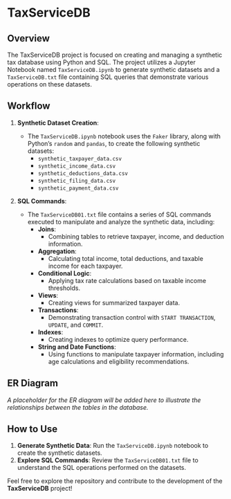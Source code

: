 # TaxServiceDB

## Overview
The TaxServiceDB project is focused on creating and managing a synthetic tax database using Python and SQL. The project utilizes a Jupyter Notebook named `TaxServiceDB.ipynb` to generate synthetic datasets and a `TaxServiceDB.txt` file containing SQL queries that demonstrate various operations on these datasets.

## Workflow
1. **Synthetic Dataset Creation**:
   - The `TaxServiceDB.ipynb` notebook uses the `Faker` library, along with Python’s `random` and `pandas`, to create the following synthetic datasets:
     - `synthetic_taxpayer_data.csv`
     - `synthetic_income_data.csv`
     - `synthetic_deductions_data.csv`
     - `synthetic_filing_data.csv`
     - `synthetic_payment_data.csv`

2. **SQL Commands**:
   - The `TaxServiceDB01.txt` file contains a series of SQL commands executed to manipulate and analyze the synthetic data, including:
     - **Joins**:
       - Combining tables to retrieve taxpayer, income, and deduction information.
     - **Aggregation**:
       - Calculating total income, total deductions, and taxable income for each taxpayer.
     - **Conditional Logic**:
       - Applying tax rate calculations based on taxable income thresholds.
     - **Views**:
       - Creating views for summarized taxpayer data.
     - **Transactions**:
       - Demonstrating transaction control with `START TRANSACTION`, `UPDATE`, and `COMMIT`.
     - **Indexes**:
       - Creating indexes to optimize query performance.
     - **String and Date Functions**:
       - Using functions to manipulate taxpayer information, including age calculations and eligibility recommendations.

## ER Diagram
*A placeholder for the ER diagram will be added here to illustrate the relationships between the tables in the database.*

## How to Use
1. **Generate Synthetic Data**: Run the `TaxServiceDB.ipynb` notebook to create the synthetic datasets.
2. **Explore SQL Commands**: Review the `TaxServiceDB01.txt` file to understand the SQL operations performed on the datasets.

Feel free to explore the repository and contribute to the development of the **TaxServiceDB** project!

